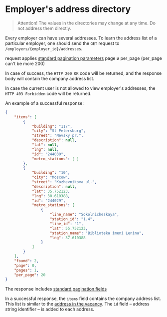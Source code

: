 # Employer's address directory

> Attention! The values in the directories may change at any time. Do not address them directly.

Every employer can have several addresses. To learn the address list of a
particular employer, one should send the `GET` request to
`/employers/{employer_id}/addresses`.

request applies [standard pagination parameters](/docs_eng/general.md#pagination) page и per_page (per_page can't be more 200)

In case of success, the `HTTP 200 OK` code will be returned, and the response
body will contain the company address list.

In case the current user is not allowed to view employer's addresses, the `HTTP
403 Forbidden` code will be returned.

An example of a successful response:

```json
{
    "items": [
        {
            "building": "117",
            "city": "St Petersburg",
            "street": "Nevsky pr.",
            "description": null,
            "lat": null,
            "lng": null,
            "id": "244030",
            "metro_stations": [ ]
        }, 
        {
            "building": "10",
            "city": "Moscow",
            "street": "Kozhevnikova ul.",
            "description": null,
            "lat": 35.752123,
            "lng": 30.610388,
            "id": "244029",
            "metro_stations": [
                {
                    "line_name": "Sokolnicheskaya",
                    "station_id": "1.4",
                    "line_id": "1",
                    "lat": 55.752123,
                    "station_name": "Biblioteka imeni Lenina",
                    "lng": 37.610388
                }
            ]
        }
    ],
    "found": 2,
    "page": 0,
    "pages": 1,
    "per_page": 20
}
```

The response includes [standard pagination fields](general.md#pagination)

In a successful response, the `items` field contains the company address list.
This list is similar to the [address in the vacancy](address.md).
The `id` field – address string identifier – is added to each address.

